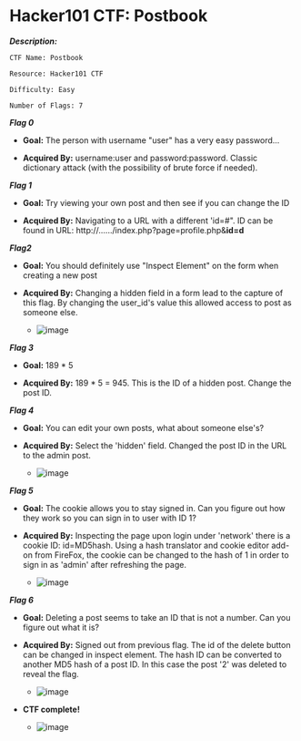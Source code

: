 # Hacker101 CTF: Postbook

***Description:***

	CTF Name: Postbook 

	Resource: Hacker101 CTF 

	Difficulty: Easy 

	Number of Flags: 7 






***Flag 0***

- **Goal:** The person with username "user" has a very easy password...

- **Acquired By:** username:user and password:password. Classic dictionary attack (with the possibility of brute force if needed).

***Flag 1***

- **Goal:** Try viewing your own post and then see if you can change the ID

- **Acquired By:** Navigating to a URL with a different 'id=#". ID can be found in URL: http://....../index.php?page=profile.php&**id=d**

***Flag2***

- **Goal:** You should definitely use "Inspect Element" on the form when creating a new post
- **Acquired By:** Changing a hidden field in a form lead to the capture of this flag. By changing the user_id's value this allowed access to post as someone else.

  - ![image](https://user-images.githubusercontent.com/123699576/215363944-29147e20-193a-4fc3-8207-7eadfb5e1f93.png)


***Flag 3***

- **Goal:** 189 * 5

- **Acquired By:** 189 * 5 = 945. This is the ID of a hidden post. Change the post ID.


***Flag 4***

- **Goal:** You can edit your own posts, what about someone else's?

- **Acquired By:** Select the 'hidden' field. Changed the post ID in the URL to the admin post.

  - ![image](https://user-images.githubusercontent.com/123699576/215364064-bfa75c90-6a17-413c-9cbc-4c31e0751532.png)


***Flag 5***

- **Goal:** The cookie allows you to stay signed in. Can you figure out how they work so you can sign in to user with ID 1?

- **Acquired By:** Inspecting the page upon login under 'network' there is a cookie ID: id=MD5hash. Using a hash translator and cookie editor add-on from FireFox, the cookie can be changed to the hash of 1 in order to sign in as 'admin' after refreshing the page.

  - ![image](https://user-images.githubusercontent.com/123699576/215364082-26091655-e6a7-4a4a-a562-b5d07ca8de2a.png)


***Flag 6***

- **Goal:** Deleting a post seems to take an ID that is not a number. Can you figure out what it is?

- **Acquired By:** Signed out from previous flag. The id of the delete button can be changed in inspect element. The hash ID can be converted to another MD5 hash of a post ID. In this case the post '2' was deleted to reveal the flag.

  - ![image](https://user-images.githubusercontent.com/123699576/215363918-9348cdba-9872-45c9-9066-d491148407ae.png)

- **CTF complete!**

  - ![image](https://user-images.githubusercontent.com/123699576/215364771-cbb17ea7-c0a9-48b3-8463-720caa8ed467.png)
